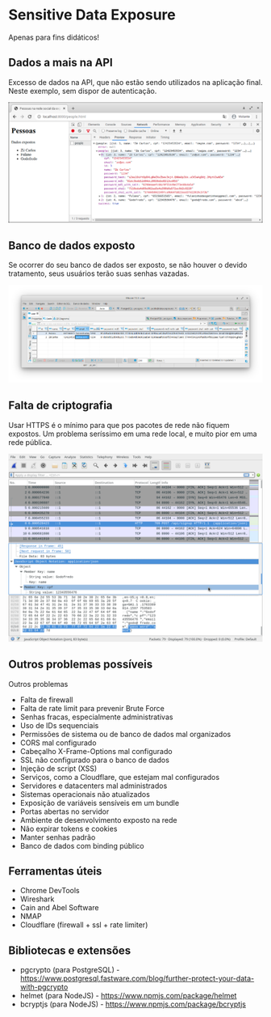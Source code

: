 # Sensitive Data Exposure

Apenas para fins didáticos!

## Dados a mais na API

Excesso de dados na API, que não estão sendo utilizados na aplicação final. Neste exemplo, sem dispor de autenticação.

![Chrome DevTools Network](/images/network.png)

## Banco de dados exposto

Se ocorrer do seu banco de dados ser exposto, se não houver o devido tratamento, seus usuários terão suas senhas vazadas.

![Visualizando dados usando DBeaver](/images/database.png)


## Falta de criptografia

Usar HTTPS é o mínimo para que pos pacotes de rede não fiquem expostos. Um problema seríssimo em uma rede local, e muito pior em uma rede pública.

![Inspeção de pacotes de rede com Wireshark](/images/wireshark.png)

## Outros problemas possíveis

Outros problemas 

 - Falta de firewall
 - Falta de rate limit para prevenir Brute Force
 - Senhas fracas, especialmente administrativas
 - Uso de IDs sequenciais
 - Permissões de sistema ou de banco de dados mal organizados
 - CORS mal configurado
 - Cabeçalho X-Frame-Options mal configurado
 - SSL não configurado para o banco de dados
 - Injeção de script (XSS)
 - Serviços, como a Cloudflare, que estejam mal configurados
 - Servidores e datacenters mal administrados
 - Sistemas operacionais não atualizados
 - Exposição de variáveis sensíveis em um bundle
 - Portas abertas no servidor
 - Ambiente de desenvolvimento exposto na rede
 - Não expirar tokens e cookies
 - Manter senhas padrão
 - Banco de dados com binding público

## Ferramentas úteis

 - Chrome DevTools
 - Wireshark
 - Cain and Abel Software
 - NMAP
 - Cloudflare (firewall + ssl + rate limiter)
 
 ## Bibliotecas e extensões
 
 - pgcrypto (para PostgreSQL) - https://www.postgresql.fastware.com/blog/further-protect-your-data-with-pgcrypto
 - helmet (para NodeJS) - https://www.npmjs.com/package/helmet
 - bcryptjs (para NodeJS) - https://www.npmjs.com/package/bcryptjs
